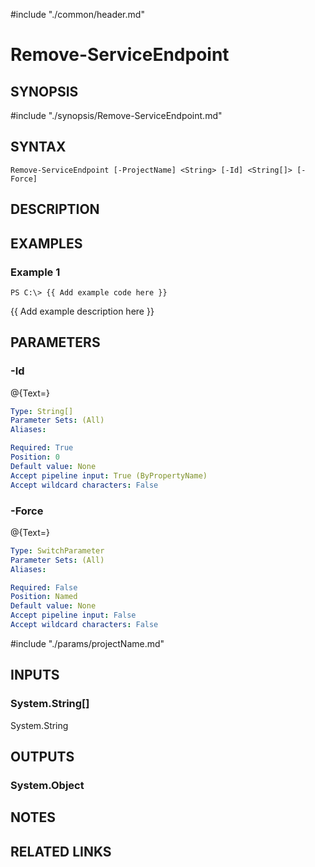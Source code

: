 #include "./common/header.md"

# Remove-ServiceEndpoint

## SYNOPSIS
#include "./synopsis/Remove-ServiceEndpoint.md"

## SYNTAX

```
Remove-ServiceEndpoint [-ProjectName] <String> [-Id] <String[]> [-Force]
```

## DESCRIPTION

## EXAMPLES

### Example 1
```
PS C:\> {{ Add example code here }}
```

{{ Add example description here }}

## PARAMETERS

### -Id
@{Text=}

```yaml
Type: String[]
Parameter Sets: (All)
Aliases: 

Required: True
Position: 0
Default value: None
Accept pipeline input: True (ByPropertyName)
Accept wildcard characters: False
```

### -Force
@{Text=}

```yaml
Type: SwitchParameter
Parameter Sets: (All)
Aliases: 

Required: False
Position: Named
Default value: None
Accept pipeline input: False
Accept wildcard characters: False
```

#include "./params/projectName.md"

## INPUTS

### System.String[]
System.String

## OUTPUTS

### System.Object

## NOTES

## RELATED LINKS

